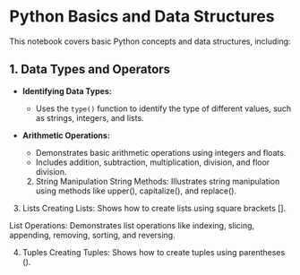 # Python Basics and Data Structures

This notebook covers basic Python concepts and data structures, including:

## 1. Data Types and Operators

- **Identifying Data Types:**
    - Uses the `type()` function to identify the type of different values, such as strings, integers, and lists.

- **Arithmetic Operations:**
    - Demonstrates basic arithmetic operations using integers and floats.
    - Includes addition, subtraction, multiplication, division, and floor division.
 
  2. String Manipulation
String Methods:
Illustrates string manipulation using methods like upper(), capitalize(), and replace().

3. Lists
Creating Lists:
Shows how to create lists using square brackets [].


List Operations:
Demonstrates list operations like indexing, slicing, appending, removing, sorting, and reversing.

4. Tuples
Creating Tuples:
Shows how to create tuples using parentheses ().
